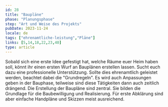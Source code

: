 ```yaml
---
id: 28
title: "Baupläne"
phase: "Planungsphase"
step: "Art und Weise des Projekts"
pubDate: 2023-11-24
locale: de
tags: ["ehrenamtliche-leistung","Pläne"]
links: [5,14,18,22,23,40]
type: article
---
```


Sobald sich eine erste Idee gefestigt hat, welche Räume euer Heim haben soll, könnt ihr einen ersten Wurf an Bauplänen erstellen lassen. Sucht euch dazu eine professionelle Unterstützung. Sollte dies ehrenamtlich geleistet werden, beachtet dabei die "Grundregeln". Es wird auch Anpassungen geben in der Bauphase, teilweise sind diese Tätigkeiten dann auch zeitlich drängend.
Die Erstellung der Baupläne sind zentral. Sie bilden die Grundlage für die Baubewilligung und Realisierung. Für erste Abklärung sind aber einfache Handpläne und Skizzen meist ausreichend.
